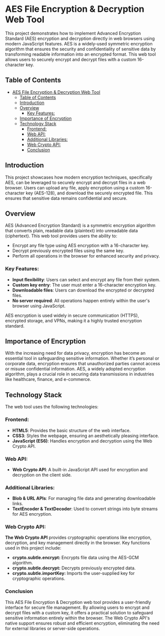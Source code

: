 # AES File Encryption & Decryption Web Tool

This project demonstrates how to implement Advanced Encryption Standard (AES) encryption and decryption directly in web browsers using modern JavaScript features. AES is a widely-used symmetric encryption algorithm that ensures the security and confidentiality of sensitive data by transforming readable information into an encrypted format. This web tool allows users to securely encrypt and decrypt files with a custom 16-character key.

## Table of Contents
- [AES File Encryption \& Decryption Web Tool](#aes-file-encryption--decryption-web-tool)
  - [Table of Contents](#table-of-contents)
  - [Introduction](#introduction)
  - [Overview](#overview)
    - [Key Features:](#key-features)
  - [Importance of Encryption](#importance-of-encryption)
  - [Technology Stack](#technology-stack)
    - [Frontend:](#frontend)
    - [Web API:](#web-api)
    - [Additional Libraries:](#additional-libraries)
    - [Web Crypto API:](#web-crypto-api)
    - [Conclusion](#conclusion)

## Introduction

This project showcases how modern encryption techniques, specifically AES, can be leveraged to securely encrypt and decrypt files in a web browser. Users can upload any file, apply encryption using a custom 16-character key (AES-128), and download the securely encrypted file. This ensures that sensitive data remains confidential and secure.

## Overview

AES (Advanced Encryption Standard) is a symmetric encryption algorithm that converts plain, readable data (plaintext) into unreadable data (ciphertext). This web tool provides users the ability to:
- Encrypt any file type using AES encryption with a 16-character key.
- Decrypt previously encrypted files using the same key.
- Perform all operations in the browser for enhanced security and privacy.

### Key Features:
- **Input flexibility**: Users can select and encrypt any file from their system.
- **Custom key entry**: The user must enter a 16-character encryption key.
- **Downloadable files**: Users can download the encrypted or decrypted files.
- **No server required**: All operations happen entirely within the user's browser using JavaScript.

AES encryption is used widely in secure communication (HTTPS), encrypted storage, and VPNs, making it a highly trusted encryption standard.

## Importance of Encryption

With the increasing need for data privacy, encryption has become an essential tool in safeguarding sensitive information. Whether it’s personal or corporate data, encryption ensures that unauthorized parties cannot access or misuse confidential information. AES, a widely adopted encryption algorithm, plays a crucial role in securing data transmissions in industries like healthcare, finance, and e-commerce.

## Technology Stack

The web tool uses the following technologies:

### Frontend:
- **HTML5**: Provides the basic structure of the web interface.
- **CSS3**: Styles the webpage, ensuring an aesthetically pleasing interface.
- **JavaScript (ES6)**: Handles encryption and decryption using the Web Crypto API.

### Web API:
- **Web Crypto API**: A built-in JavaScript API used for encryption and decryption on the client side.

### Additional Libraries:
- **Blob & URL APIs**: For managing file data and generating downloadable links.
- **TextEncoder & TextDecoder**: Used to convert strings into byte streams for AES encryption.

### Web Crypto API:
**The Web Crypto API** provides cryptographic operations like encryption, decryption, and key management directly in the browser. Key functions used in this project include:

- **crypto.subtle.encrypt:** Encrypts file data using the AES-GCM algorithm.
- **crypto.subtle.decrypt:** Decrypts previously encrypted data.
- **crypto.subtle.importKey:** Imports the user-supplied key for cryptographic operations.

### Conclusion
This AES File Encryption & Decryption web tool provides a user-friendly interface for secure file management. By allowing users to encrypt and decrypt files with a custom key, it offers a practical solution to safeguard sensitive information entirely within the browser. The Web Crypto API's native support ensures robust and efficient encryption, eliminating the need for external libraries or server-side operations.